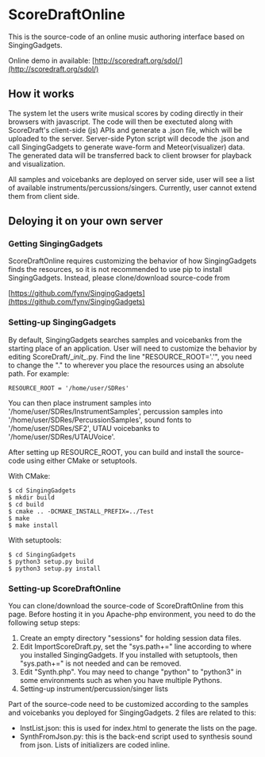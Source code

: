 ScoreDraftOnline
================

This is the source-code of an online music authoring interface based on SingingGadgets.

Online demo in available:
[http://scoredraft.org/sdol/](http://scoredraft.org/sdol/)


## How it works

The system let the users write musical scores by coding directly in their browsers with javascript. The code will then be exectuted along with ScoreDraft's client-side (js) APIs and generate a .json file, which will be uploaded to the server. Server-side Pyton script will decode the .json and call SingingGadgets to generate wave-form and Meteor(visualizer) data. The generated data will be transferred back to client browser for playback and visualization.

All samples and voicebanks are deployed on server side, user will see a list of available instruments/percussions/singers. Currently, user cannot extend them from client side.

## Deloying it on your own server

### Getting SingingGadgets

ScoreDraftOnline requires customizing the behavior of how SingingGadgets finds the resources, so it is not recommended to use pip to install SingingGadgets. Instead, please clone/download source-code from 

[https://github.com/fynv/SingingGadgets](https://github.com/fynv/SingingGadgets)
 

### Setting-up SingingGadgets

By default, SingingGadgets searches samples and voicebanks from the starting place of an application. User will need to customize the behavior by editing ScoreDraft/\__init\__.py. Find the line "RESOURCE_ROOT='.'", you need to change the "." to wherever you place the resources using an absolute path. For example:

	RESOURCE_ROOT = '/home/user/SDRes'

You can then place instrument samples into '/home/user/SDRes/InstrumentSamples', percussion samples into '/home/user/SDRes/PercussionSamples', sound fonts to '/home/user/SDRes/SF2', UTAU voicebanks to '/home/user/SDRes/UTAUVoice'.

After setting up RESOURCE_ROOT, you can build and install the source-code using either CMake or setuptools. 

With CMake:
	
	$ cd SingingGadgets
	$ mkdir build
	$ cd build
	$ cmake .. -DCMAKE_INSTALL_PREFIX=../Test
	$ make
	$ make install

With setuptools:

	$ cd SingingGadgets
	$ python3 setup.py build
	$ python3 setup.py install

### Setting-up ScoreDraftOnline

You can clone/download the source-code of ScoreDraftOnline from this page.
Before hosting it in you Apache-php environment, you need to do the following setup steps:

1. Create an empty directory "sessions" for holding session data files.
2. Edit ImportScoreDraft.py, set the "sys.path+=" line according to where you installed SingingGadgets. If you installed with setuptools, then "sys.path+=" is not needed and can be removed.
3. Edit "Synth.php". You may need to change "python" to "python3" in some environments such as when you have multiple Pythons.
4. Setting-up instrument/percussion/singer lists

Part of the source-code need to be customized according to the samples and voicebanks you deployed for SingingGadgets. 2 files are related to this:

* InstList.json: this is used for index.html to generate the lists on the page.
* SynthFromJson.py: this is the back-end script used to synthesis sound from json. Lists of initializers are coded inline.

